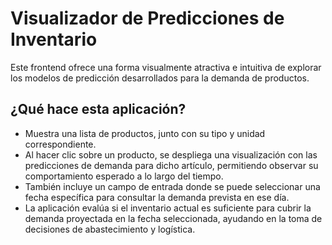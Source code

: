# Visualizador de Predicciones de Inventario

Este frontend ofrece una forma visualmente atractiva e intuitiva de explorar los modelos de predicción desarrollados para la demanda de productos.

## ¿Qué hace esta aplicación?

- Muestra una lista de productos, junto con su tipo y unidad correspondiente.
- Al hacer clic sobre un producto, se despliega una visualización con las predicciones de demanda para dicho artículo, permitiendo observar su comportamiento esperado a lo largo del tiempo.
- También incluye un campo de entrada donde se puede seleccionar una fecha específica para consultar la demanda prevista en ese día.
- La aplicación evalúa si el inventario actual es suficiente para cubrir la demanda proyectada en la fecha seleccionada, ayudando en la toma de decisiones de abastecimiento y logística.
